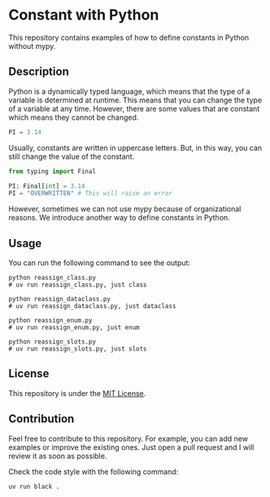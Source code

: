 # Constant with Python

This repository contains examples of how to define constants in Python without mypy.

## Description

Python is a dynamically typed language, which means that the type of a variable is determined at runtime. This means that you can change the type of a variable at any time. However, there are some values that are constant which means they cannot be changed.

```python
PI = 3.14
```

Usually, constants are written in uppercase letters. But, in this way, you can still change the value of the constant.

```python
from typing import Final

PI: Final[int] = 3.14
PI = "OVERWRITTEN" # This will raise an error
```

However, sometimes we can not use mypy because of organizational reasons. We introduce another way to define constants in Python.

## Usage

You can run the following command to see the output:

```shell
python reassign_class.py
# uv run reassign_class.py, just class

python reassign_dataclass.py
# uv run reassign_dataclass.py, just dataclass

python reassign_enum.py
# uv run reassign_enum.py, just enum

python reassign_slots.py
# uv run reassign_slots.py, just slots
```

## License

This repository is under the [MIT License](./LICENSE).

## Contribution

Feel free to contribute to this repository. For example, you can add new examples or improve the existing ones. Just open a pull request and I will review it as soon as possible.

Check the code style with the following command:

```shell
uv run black .
```
